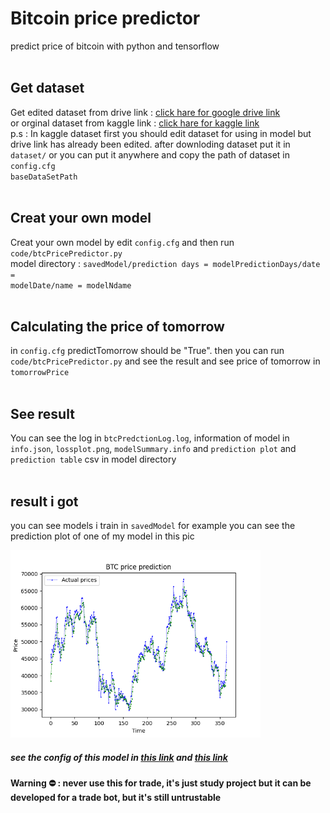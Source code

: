 # Bitcoin price predictor 
predict price of bitcoin with python and tensorflow 
<br><br>

## Get dataset
Get edited dataset from drive link : <a href = 'https://drive.google.com/file/d/1CjZB1DWnM_BMzg-EeE6PfyUeXvhW_TMg/view?usp=sharing'>click hare for google drive link</a><br>
or orginal dataset from kaggle link : <a href='https://www.kaggle.com/tencars/392-crypto-currency-pairs-at-minute-resolution'>click hare for kaggle link</a><br>
p.s : In kaggle dataset first you should edit dataset for using in model but drive link has already been edited.
after downloding dataset put it in <code>dataset/</code> or you can put it anywhere and copy the path of dataset in <code>config.cfg baseDataSetPath</code><br><br>

## Creat your own model
Creat your own model by edit <code>config.cfg</code> and then run <code>code/btcPricePredictor.py</code>
<br>
model directory :  <code>savedModel/prediction days = modelPredictionDays/date = modelDate/name = modelNdame</code><br><br>

## Calculating the price of tomorrow
in <code>config.cfg</code> predictTomorrow should be "True". then you can run <code>code/btcPricePredictor.py</code> and see the result and see price of tomorrow in <code>tomorrowPrice</code><br><br>

## See result
You can see the log in <code>btcPredctionLog.log</code>, information of model in <code>info.json</code>, <code>lossplot.png</code>, <code>modelSummary.info</code> and <code>prediction plot</code> and <code>prediction table</code> csv in model directory
<br><br>

## result i got
you can see models i train in <code>savedModel</code>
for example you can see the prediction plot of one of my model in this pic


<img width="400" alt="image" src="https://github.com/BofSbitCode/bitcoin-price-predictor/blob/main/savedModel/prediction%20days%20%3D%2060/date%20%3D%202022-02-06/name%20%3D%20test-1/prediction%20plot%20_%20testSize%20%3D%20365.png">

##### see the config of this model in <a href = 'https://github.com/BofSbitCode/bitcoin-price-predictor/blob/main/savedModel/prediction%20days%20%3D%2060/date%20%3D%202022-02-06/name%20%3D%20test-1/modelSummary.info'>this link</a> and <a href = 'https://github.com/BofSbitCode/bitcoin-price-predictor/blob/main/savedModel/prediction%20days%20%3D%2060/date%20%3D%202022-02-06/name%20%3D%20test-1/info.json'>this link</a>

#### Warning ⛔  : never use this for trade, it's just study project but it can be developed for a trade bot, but it's still untrustable


